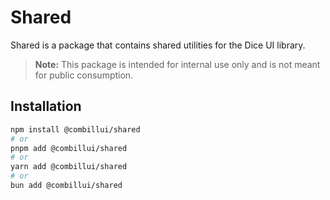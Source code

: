 # Shared

Shared is a package that contains shared utilities for the Dice UI library.

> **Note:** This package is intended for internal use only and is not meant for public consumption.

## Installation

```bash
npm install @combillui/shared
# or
pnpm add @combillui/shared
# or
yarn add @combillui/shared
# or
bun add @combillui/shared
```
